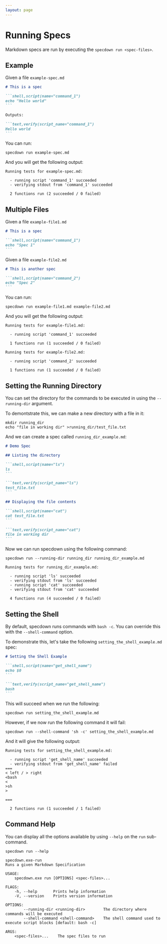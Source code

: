 ```yaml
---
layout: page
---
```


# Running Specs

Markdown specs are run by executing the `specdown run <spec-files>`.

## Example

Given a file `example-spec.md`

```` markdown
# This is a spec

```shell,script(name="command_1")
echo "Hello world"
```

Outputs:

```text,verify(script_name="command_1")
Hello world
```
````

You can run:

``` shell
specdown run example-spec.md
```

And you will get the following output:

``` text
Running tests for example-spec.md:

  - running script 'command_1' succeeded
  - verifying stdout from 'command_1' succeeded

  2 functions run (2 succeeded / 0 failed)

```

## Multiple Files

Given a file `example-file1.md`

```` markdown
# This is a spec

```shell,script(name="command_1")
echo "Spec 1"
```
````

Given a file `example-file2.md`

```` markdown
# This is another spec

```shell,script(name="command_2")
echo "Spec 2"
```
````

You can run:

``` shell
specdown run example-file1.md example-file2.md
```

And you will get the following output:

``` text
Running tests for example-file1.md:

  - running script 'command_1' succeeded

  1 functions run (1 succeeded / 0 failed)

Running tests for example-file2.md:

  - running script 'command_2' succeeded

  1 functions run (1 succeeded / 0 failed)

```

## Setting the Running Directory

You can set the directory for the commands to be executed in using the `--running-dir` argument.

To demontstrate this, we can make a new directory with a file in it:

``` shell
mkdir running_dir
echo "file in working dir" >running_dir/test_file.txt
```

And we can create a spec called `running_dir_example.md`:

```` markdown
# Demo Spec

## Listing the directory

```shell,script(name="ls")
ls
```

```text,verify(script_name="ls")
test_file.txt
```

## Displaying the file contents

```shell,script(name="cat")
cat test_file.txt
```

```text,verify(script_name="cat")
file in working dir
```
````

Now we can run specdown using the following command:

``` shell
specdown run --running-dir running_dir running_dir_example.md
```

``` text
Running tests for running_dir_example.md:

  - running script 'ls' succeeded
  - verifying stdout from 'ls' succeeded
  - running script 'cat' succeeded
  - verifying stdout from 'cat' succeeded

  4 functions run (4 succeeded / 0 failed)

```

## Setting the Shell

By default, specdown runs commands with `bash -c`. You can override this with the `--shell-command` option.

To demonstrate this, let's take the following `setting_the_shell_example.md` spec:

```` markdown
# Setting the Shell Example

```shell,script(name="get_shell_name")
echo $0
```

```text,verify(script_name="get_shell_name")
bash
```
````

This will succeed when we run the following:

``` shell
specdown run setting_the_shell_example.md
```

However, if we now run the following command it will fail:

``` shell
specdown run --shell-command 'sh -c' setting_the_shell_example.md
```

And it will give the following output:

``` text
Running tests for setting_the_shell_example.md:

  - running script 'get_shell_name' succeeded
  - verifying stdout from 'get_shell_name' failed
===
< left / > right
<bash
<
>sh
>

===

  2 functions run (1 succeeded / 1 failed)

```

## Command Help

You can display all the options available by using `--help` on the `run` sub-command.

``` shell
specdown run --help
```

``` text
specdown.exe-run 
Runs a given Markdown Specification

USAGE:
    specdown.exe run [OPTIONS] <spec-files>...

FLAGS:
    -h, --help       Prints help information
    -V, --version    Prints version information

OPTIONS:
        --running-dir <running-dir>        The directory where commands will be executed
        --shell-command <shell-command>    The shell command used to execute script blocks [default: bash -c]

ARGS:
    <spec-files>...    The spec files to run
```

